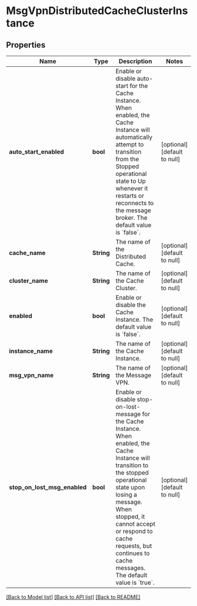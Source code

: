 # MsgVpnDistributedCacheClusterInstance

## Properties
Name | Type | Description | Notes
------------ | ------------- | ------------- | -------------
**auto_start_enabled** | **bool** | Enable or disable auto-start for the Cache Instance. When enabled, the Cache Instance will automatically attempt to transition from the Stopped operational state to Up whenever it restarts or reconnects to the message broker. The default value is &#x60;false&#x60;. | [optional] [default to null]
**cache_name** | **String** | The name of the Distributed Cache. | [optional] [default to null]
**cluster_name** | **String** | The name of the Cache Cluster. | [optional] [default to null]
**enabled** | **bool** | Enable or disable the Cache Instance. The default value is &#x60;false&#x60;. | [optional] [default to null]
**instance_name** | **String** | The name of the Cache Instance. | [optional] [default to null]
**msg_vpn_name** | **String** | The name of the Message VPN. | [optional] [default to null]
**stop_on_lost_msg_enabled** | **bool** | Enable or disable stop-on-lost-message for the Cache Instance. When enabled, the Cache Instance will transition to the stopped operational state upon losing a message. When stopped, it cannot accept or respond to cache requests, but continues to cache messages. The default value is &#x60;true&#x60;. | [optional] [default to null]

[[Back to Model list]](../README.md#documentation-for-models) [[Back to API list]](../README.md#documentation-for-api-endpoints) [[Back to README]](../README.md)


